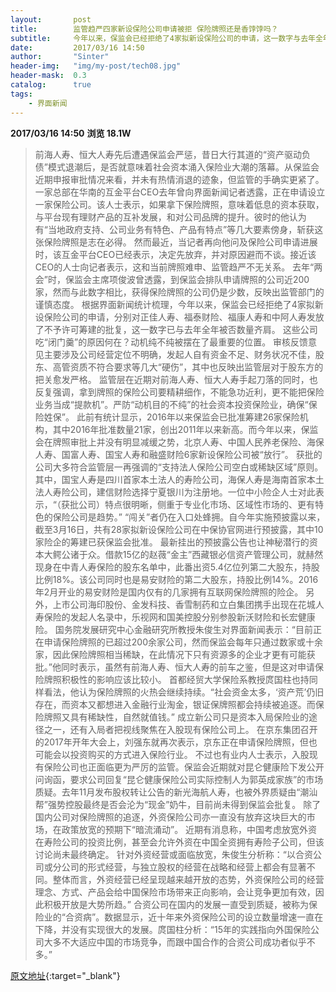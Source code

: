 ```yaml
---
layout:       post
title:        监管趋严四家新设保险公司申请被拒 保险牌照还是香饽饽吗？
subtitle:     今年以来，保监会已经拒绝了4家拟新设保险公司的申请，这一数字与去年全年被否数量齐肩。
date:         2017/03/16 14:50
author:       "Sinter"
header-img:   "img/my-post/tech08.jpg"
header-mask:  0.3
catalog:      true
tags:
    - 界面新闻
---
```


**2017/03/16 14:50**  **浏览 18.1W**

> 前海人寿、恒大人寿先后遭遇保监会严惩，昔日大行其道的“资产驱动负债”模式退潮后，是否就意味着社会资本涌入保险业大潮的落幕。从保监会近期申报审批情况来看，并未有热情消退的迹象，但监管的手确实更紧了。
一家总部在华南的互金平台CEO去年曾向界面新闻记者透露，正在申请设立一家保险公司。该人士表示，如果拿下保险牌照，意味着低息的资本获取，与平台现有理财产品的互补发展，和对公司品牌的提升。彼时的他认为有“当地政府支持、公司业务有特色、产品有特点”等几大要素傍身，斩获这张保险牌照是志在必得。
然而最近，当记者再向他问及保险公司申请进展时，该互金平台CEO已经表示，决定先放弃，并对原因避而不谈。接近该CEO的人士向记者表示，这和当前牌照难申、监管趋严不无关系。
去年“两会”时，保监会主席项俊波曾透露，到保监会排队申请牌照的公司近200家，然而与此数字相比，获得保险牌照的公司仍是少数，反映出监管部门的谨慎态度。
根据界面新闻统计梳理，今年以来，保监会已经拒绝了4家拟新设保险公司的申请，分别对正佳人寿、福泰财险、福康人寿和中阿人寿发放了不予许可筹建的批复，这一数字已与去年全年被否数量齐肩。
这些公司吃“闭门羹”的原因何在？动机纯不纯被摆在了最重要的位置。
审核反馈意见主要涉及公司经营定位不明确，发起人自有资金不足、财务状况不佳，股东、高管资质不符合要求等几大“硬伤”，其中也反映出监管层对于股东方的把关愈发严格。
监管层在近期对前海人寿、恒大人寿手起刀落的同时，也反复强调，拿到牌照的保险公司要精耕细作，不能急功近利，更不能把保险业务当成“提款机”。严防“动机目的不纯”的社会资本投资保险业，确保“保险姓保”。
此前有统计显示，2016年以来保监会已批准筹建26家保险机构，其中2016年批准数量21家，创出2011年以来新高。而今年以来，保监会在牌照审批上并没有明显减缓之势，北京人寿、中国人民养老保险、海保人寿、国富人寿、国宝人寿和融盛财险6家新设保险公司被“放行”。
获批的公司大多符合监管层一再强调的“支持法人保险公司空白或稀缺区域”原则。其中，国宝人寿是四川首家本土法人的寿险公司，海保人寿是海南首家本土法人寿险公司，建信财险选择宁夏银川为注册地。一位中小险企人士对此表示，“（获批公司）特点很明晰，侧重于专业化市场、区域性市场的、更有特色的保险公司是趋势。”
“闯关”者仍在入口处蜂拥。自今年实施预披露以来，截至3月16日，共有28家拟新设保险公司在中保协官网进行预披露，其中10家险企的筹建已获保监会批准。
最新挂出的预披露公告也让神秘潜行的资本大鳄公诸于众。借款15亿的赵薇“金主”西藏银必信资产管理公司，就赫然现身在中青人寿保险的股东名单中，此番出资5.4亿位列第二大股东，持股比例18%。该公司同时也是易安财险的第二大股东，持股比例14%。2016年2月开业的易安财险是国内仅有的几家拥有互联网保险牌照的险企。
另外，上市公司海印股份、金发科技、香雪制药和立白集团携手出现在花城人寿保险的发起人名录中，乐视网和国美控股分别参股新沃财险和长宏健康险。
国务院发展研究中心金融研究所教授朱俊生对界面新闻表示：“目前正在申请保险牌照的已超过200余家公司，然而保监会每年只通过数家或十余家，因此保险牌照相当稀缺，在此情况下只有资源多的企业才更有可能获批。”他同时表示，虽然有前海人寿、恒大人寿的前车之鉴，但是这对申请保险牌照积极性的影响应该比较小。
首都经贸大学保险系教授庹国柱也持同样看法，他认为保险牌照的火热会继续持续。“社会资金太多，‘资产荒’仍旧存在，而资本又都想进入金融行业淘金，银证保牌照都会持续被追逐。而保险牌照又具有稀缺性，自然就值钱。”
成立新公司只是资本入局保险业的途径之一，还有入局者把视线聚焦在入股现有保险公司上。
在京东集团召开的2017年开年大会上，刘强东就再次表示，京东正在申请保险牌照，但也可能会以投资购买的方式进入保险行业。
不过也有业内人士表示，入股现有保险公司也正面临更为严厉的监管。保监会近期就对昆仑健康险下发公开问询函，要求公司回复“昆仑健康保险公司实际控制人为郭英成家族”的市场质疑。去年11月发布股权转让公告的新光海航人寿，也被外界质疑由“潮汕帮”强势控股最终是否会沦为“现金”奶牛，目前尚未得到保监会批复。
除了国内公司对保险牌照的追逐，外资保险公司亦一直没有放弃这块巨大的市场，在政策放宽的预期下“暗流涌动”。
近期有消息称，中国考虑放宽外资在寿险公司的投资比例，甚至会允许外资在中国全资拥有寿险子公司，但该讨论尚未最终确定。
针对外资经营或面临放宽，朱俊生分析称：“以合资公司或分公司的形式经营，与独立股权的经营在战略和经营上都会有显著不同。整体而言，外资经营已经呈现越来越开放的态势，外资保险公司的经营理念、方式、产品会给中国保险市场带来正向影响，会让竞争更加有效，因此积极开放是大势所趋。”
合资公司在国内的发展一直受到质疑，被称为保险业的“合资病”。数据显示，近十年来外资保险公司的设立数量增速一直在下降，并没有实现很大的发展。庹国柱分析：“15年的实践指向外国保险公司大多不大适应中国的市场竞争，而跟中国合作的合资公司成功者似乎不多。”


[原文地址](http://www.jiemian.com/article/1177210.html){:target="_blank"}


